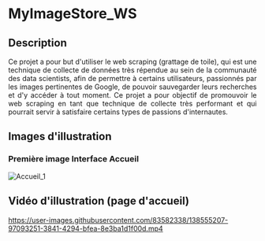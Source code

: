 # MyImageStore_WS
## Description
<p align="justify">
Ce projet a pour but d'utiliser le web scraping (grattage de toile), qui est une technique de collecte de données très répendue au sein de la communauté des data scientists, afin de permettre à certains utilisateurs, passionnés par les images pertinentes de Google, de pouvoir sauvegarder leurs recherches et d'y accéder à tout moment. Ce projet a pour objectif de promouvoir le web scraping en tant que technique de collecte très performant et qui pourrait servir à satisfaire certains types de passions d'internautes.</p>

## Images d'illustration 
### Première image Interface Accueil
![Accueil_1](https://user-images.githubusercontent.com/83582338/138557989-3913ff38-927a-4ea5-b3ed-f675b7f98686.png)


## Vidéo d'illustration (page d'accueil)





https://user-images.githubusercontent.com/83582338/138555207-97093251-3841-4294-bfea-8e3ba1d1f00d.mp4



